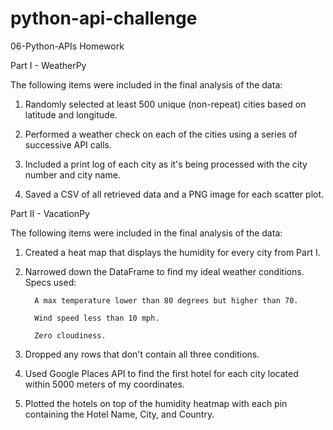 # python-api-challenge
06-Python-APIs Homework

Part I - WeatherPy

The following items were included in the final analysis of the data:

1. Randomly selected at least 500 unique (non-repeat) cities based on latitude and longitude.

2. Performed a weather check on each of the cities using a series of successive API calls.

3. Included a print log of each city as it's being processed with the city number and city name.

4. Saved a CSV of all retrieved data and a PNG image for each scatter plot.

Part II - VacationPy

The following items were included in the final analysis of the data:

1. Created a heat map that displays the humidity for every city from Part I.

2.  Narrowed down the DataFrame to find my ideal weather conditions. Specs used:

          A max temperature lower than 80 degrees but higher than 70.

          Wind speed less than 10 mph.

          Zero cloudiness.

3.  Dropped any rows that don't contain all three conditions.

4.  Used Google Places API to find the first hotel for each city located within 5000 meters of my coordinates.

5.  Plotted the hotels on top of the humidity heatmap with each pin containing the Hotel Name, City, and Country.

